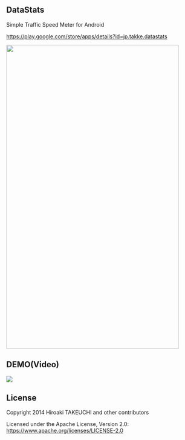 ## DataStats

Simple Traffic Speed Meter for Android

<a href="https://play.google.com/store/apps/details?id=jp.takke.datastats">https://play.google.com/store/apps/details?id=jp.takke.datastats</a>


<img src="https://github.com/takke/DataStats/blob/master/FILES/en%202015-02-19%2008.22.07_framed.png?raw=true" width="456" height="801" />


## DEMO(Video)

[![](http://img.youtube.com/vi/XhF7GgOzRLY/0.jpg)](https://www.youtube.com/watch?v=XhF7GgOzRLY)


## License

Copyright 2014 Hiroaki TAKEUCHI and other contributors

Licensed under the Apache License, Version 2.0: https://www.apache.org/licenses/LICENSE-2.0
